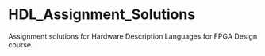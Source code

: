 # HDL_Assignment_Solutions
Assignment solutions  for Hardware Description Languages for FPGA Design course
